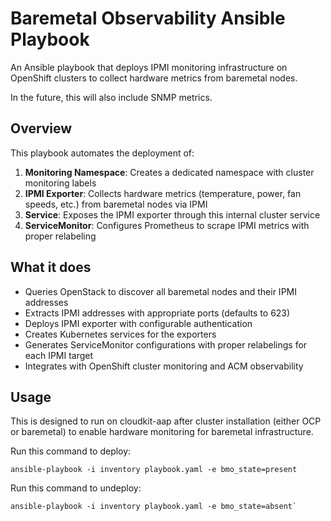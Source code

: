 # Baremetal Observability Ansible Playbook

An Ansible playbook that deploys IPMI monitoring infrastructure on OpenShift clusters to collect hardware metrics from baremetal nodes.

In the future, this will also include SNMP metrics.

## Overview

This playbook automates the deployment of:

1. **Monitoring Namespace**: Creates a dedicated namespace with cluster monitoring labels
2. **IPMI Exporter**: Collects hardware metrics (temperature, power, fan speeds, etc.) from baremetal nodes via IPMI
3. **Service**: Exposes the IPMI exporter through this internal cluster service
4. **ServiceMonitor**: Configures Prometheus to scrape IPMI metrics with proper relabeling

## What it does

- Queries OpenStack to discover all baremetal nodes and their IPMI addresses
- Extracts IPMI addresses with appropriate ports (defaults to 623)
- Deploys IPMI exporter with configurable authentication
- Creates Kubernetes services for the exporters
- Generates ServiceMonitor configurations with proper relabelings for each IPMI target
- Integrates with OpenShift cluster monitoring and ACM observability

## Usage

This is designed to run on cloudkit-aap after cluster installation (either OCP or baremetal) to enable hardware monitoring for baremetal infrastructure.

Run this command to deploy:
```
ansible-playbook -i inventory playbook.yaml -e bmo_state=present
```

Run this command to undeploy:
```
ansible-playbook -i inventory playbook.yaml -e bmo_state=absent`
```
